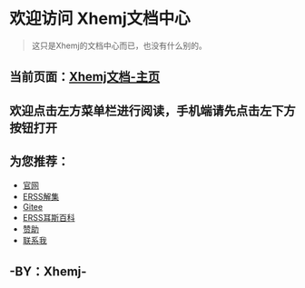 # 欢迎访问 **Xhemj文档中心**
> 这只是Xhemj的文档中心而已，也没有什么别的。
## 当前页面：[Xhemj文档-主页](/)
## 欢迎点击左方菜单栏进行阅读，手机端请先点击左下方按钮打开
## 为您推荐：
* [官网](/)
* [ERSS解集](/Solve/)  
* [Gitee](https://gitee.com/xhemj)
* [ERSS耳斯百科](/ERSS-Wiki/)
* [赞助](/p/pay)
* [联系我](mailto:xhemj2680@163.com)
## -BY：Xhemj-
<!-- social-share -->
<div id="social-share" style="text-align: center;"><link rel="stylesheet" href="https://cdnjs.cloudflare.com/ajax/libs/social-share.js/1.0.16/css/share.min.css"><div class="social-share"></div><script type="text/javascript" src="https://cdnjs.cloudflare.com/ajax/libs/social-share.js/1.0.16/js/social-share.min.js"></script><script>var cfg = {sites: ['qq', 'qzone', 'wechat', 'weibo', 'facebook', 'twitter'],image: "https://xhemj.gitee.io/logo.png",wechatQrcodeTitle: "分享",wechatQrcodeHelper: "使用微信扫一扫分享"}</script><script>socialShare('.social-share', cfg);</script></div>
<!-- social-share end-->